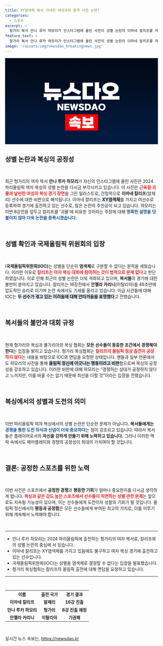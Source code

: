 ```yaml
---
title: XY염색체 복서 가녀린 여성과의 충격 사진 논란!
categories:
  - 스포츠
excerpt: >
  헝가리 복서 안나 루카 하모리가 인스타그램에 올린 사진이 성별 논란의 이마네 칼리프를 저격한 것으로 해석되며 논란에 휘말렸습니다. 칼리프의 출전 자격 논란 속, 하모리는 “공정하지 않다”며 우승을 목표로 최선을 다하겠다고 밝혔습니다.
feature_text: >
  헝가리 복서 안나 루카 하모리가 인스타그램에 올린 사진이 성별 논란의 이마네 칼리프를 저격한 것으로 해석되며 논란에 휘말렸습니다. 칼리프의 출전 자격 논란 속, 하모리는 “공정하지 않다”며 우승을 목표로 최선을 다하겠다고 밝혔습니다.
image: '/assets/img/newsdao_breakingnews.jpg'
---
```


<p><img src="/assets/img/newsdao_breakingnews.jpg" alt="ontimetimes 속보" /></p>

<h2 data-ke-size="size26">성별 논란과 복싱의 공정성</h2>

<p data-ke-size="size16">&nbsp;</p>  

<p>최근 헝가리의 여자 복서 <b>안나 루카 하모리</b>가 자신의 인스타그램에 올린 사진은 2024 파리올림픽 여자 복싱의 성별 논란을 다시금 부각시키고 있습니다. 이 사진은 <b><span style="color: #ee2323;">근육질 괴물과 날씬한 여성의 복싱 경기 장면</span></b>을 그린 일러스트로, 간접적으로 <b>이마네 칼리프</b>(알제리) 선수에 대한 비판으로 해석됩니다. 이마네 칼리프는 <b><span style="background-color: #21538527;">XY염색체</span></b>를 가지고 여선수로 등록하여 경기에 출전하고 있는 선수로, 많은 논란의 주인공이 되고 있습니다. 하모리는 이번 8강전을 앞두고 칼리프를 '괴물'에 비유한 것이라는 주장에 대해 <b><span style="color: #1a5490;">명확한 설명을 덧붙이지 않아 더욱 논란을 증폭시켰습니다.</span></b></p>

<p data-ke-size="size16">&nbsp;</p>  

<h2 data-ke-size="size26">성별 확인과 국제올림픽 위원회의 입장</h2>

<p data-ke-size="size16">&nbsp;</p>  

<p>I<b>국제올림픽위원회(IOC)</b>는 성별을 단순히 <b>염색체</b>로 구분할 수 없다는 원칙을 세웠습니다. 이러한 이유로 <b><span style="color: #ee2323;">칼리프는 여자 복싱 대회에 참여하는 것이 법적으로 문제 없다</span></b>고 판단하였습니다. 이로 인해 최근의 성별 논란은 더욱 격화되고 있으며, <b>복서들</b>의 경기에 대한 불만이 쏟아지고 있습니다. 칼리프는 16강전에서 <b>안젤라 카리니</b>(이탈리아)를 46초만에 압도적인 승리로 이기며 논란 속에서도 기세를 올리고 있습니다. 이급 사건들에 대해 IOC는 <b><span style="background-color: #21538527;">두 선수가 겪고 있는 어려움에 대해 안타까움을 표명했다</span></b>고 전했습니다.</p>

<p data-ke-size="size16">&nbsp;</p>  

<h2 data-ke-size="size26">복서들의 불만과 대회 규정</h2>

<p data-ke-size="size16">&nbsp;</p>  

<p>현재 헝가리의 복싱과 불가리아의 복싱 협회는 <b>모든 선수들이 동등한 조건에서 경쟁해야 한다</b>는 입장을 밝히고 있습니다. 헝가리 복싱협회는 <b><span style="color: #ee2323;">칼리프의 올림픽 정상 출전이 공정하지 않다</span></b>는 내용을 바탕으로 IOC와 면담을 요청한 상태입니다. 팬들과 일부 언론에서도 하모리의 사진을 통해 <b><span style="background-color: #21538527;">올림픽 정신에 어긋나는 행동이라고 비판</span></b>함으로써 복싱의 공정성을 강조하고 있습니다. 이러한 비판에 대해 하모리는 “경쟁하는 상대가 공정하지 않다고 느끼지만, 이를 바꿀 수는 없기 때문에 최선을 다할 것”이라는 입장을 전했습니다.</p>

<p data-ke-size="size16">&nbsp;</p>  

<h2 data-ke-size="size26">복싱에서의 성별과 도전의 의미</h2>

<p data-ke-size="size16">&nbsp;</p>  

<p>이번 파리올림픽 여자 복싱에서의 성별 논란은 단순한 문제가 아닙니다. <b>복서들에게는</b> <b><span style="color: #1a5490;">경쟁을 통한 도전 의식과 신념이 더욱 중요하다</span></b>는 점이 강조되고 있습니다. 따라서 복서들은 플레이어로서의 <b>자신을 강하게 만들기 위해 노력하고 있습니다.</b> 그러나 이러한 맥락 속에서도 페어플레이와 경쟁의 공정성이 최대의 가치여야 할 것입니다.</p>

<p data-ke-size="size16">&nbsp;</p>  

<h2 data-ke-size="size26">결론: 공정한 스포츠를 위한 노력</h2>

<p data-ke-size="size16">&nbsp;</p>  

<p>이번 사건은 스포츠에서 <b>공정한 경쟁</b>과 <b>평등한 기회</b>가 얼마나 중요한지를 다시금 생각하게 합니다. <b><span style="color: #ee2323;">복싱과 같은 강도 높은 스포츠에서 선수들이 직면하는 성별 관련 문제</span></b>는 앞으로도 지속될 가능성이 있으며, 이는 선수들에게 도전이자 성찰의 기회가 될 것입니다. 올림픽 정신에서의 <b>평등과 공정함</b>은 모든 선수들에게 부여된 최고의 가치로, 이를 이루기 위해 계속해서 노력해야 합니다.</p>

<p data-ke-size="size16">&nbsp;</p>  

<hr />  

<ul>  
<li>안나 루카 하모리는 2024 파리올림픽에 출전하는 헝가리의 여자 복서로, 칼리프와의 성별 논란의 중심에 서 있습니다.</li>  
<li>이마네 칼리프는 XY염색체를 가지고 있음에도 불구하고 여자 복싱 경기에 출전하고 있는 선수입니다.</li>  
<li>국제올림픽위원회(IOC)는 성별을 염색체로 결정할 수 없다는 입장을 발표했습니다.</li>  
<li>헝가리 복싱협회는 칼리프의 올림픽 출전에 대해 면담을 요청하고 있습니다.</li>  
</ul>  

<hr />  

<p data-ke-size="size16">&nbsp;</p>  

<table style="width:100%; border-collapse:collapse;">  
<tr>  
<td style="text-align: center; height: 17px;"><b>이름</b></td>  
<td style="text-align: center; height: 17px;"><b>출전 국가</b></td>  
<td style="text-align: center; height: 17px;"><b>경기 결과</b></td>  
</tr>  
<tr>  
<td style="text-align: center; height: 17px;"><b>이마네 칼리프</b></td>  
<td style="text-align: center; height: 17px;"><b>알제리</b></td>  
<td style="text-align: center; height: 17px;"><b>16강 진출</b></td>  
</tr>  
<tr>  
<td style="text-align: center; height: 17px;"><b>안나 루카 하모리</b></td>  
<td style="text-align: center; height: 17px;"><b>헝가리</b></td>  
<td style="text-align: center; height: 17px;"><b>8강 진출 예정</b></td>  
</tr>  
<tr>  
<td style="text-align: center; height: 17px;"><b>안젤라 카리니</b></td>  
<td style="text-align: center; height: 17px;"><b>이탈리아</b></td>  
<td style="text-align: center; height: 17px;"><b>기권패</b></td>  
</tr>  
</table>  

<p data-ke-size="size16">&nbsp;</p>  
실시간 뉴스 속보는, <a href="https://newsdao.kr" rel="dofollow">https://newsdao.kr</a>


